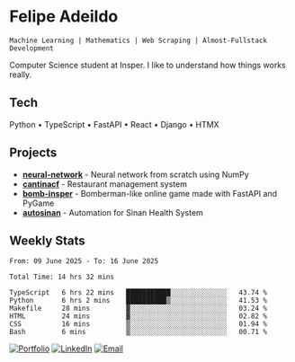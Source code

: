 # Felipe Adeildo

```
Machine Learning | Mathematics | Web Scraping | Almost-Fullstack Development
```

Computer Science student at Insper. I like to understand how things works really.

## Tech
Python • TypeScript • FastAPI • React • Django • HTMX

## Projects
- **[neural-network](https://github.com/felipeadeildo/neural-network)** - Neural network from scratch using NumPy
- **[cantinacf](https://github.com/felipeadeildo/cantinacf)** - Restaurant management system
- **[bomb-insper](https://github.com/insper-dev/bomb)** - Bomberman-like online game made with FastAPI and PyGame 
- **[autosinan](https://github.com/felipeadeildo/autosinan)** - Automation for Sinan Health System

## Weekly Stats
<!--START_SECTION:waka-->

```ansi
From: 09 June 2025 - To: 16 June 2025

Total Time: 14 hrs 32 mins

TypeScript   6 hrs 22 mins   ███████████░░░░░░░░░░░░░░   43.74 %
Python       6 hrs 2 mins    ██████████▒░░░░░░░░░░░░░░   41.53 %
Makefile     28 mins         ▓░░░░░░░░░░░░░░░░░░░░░░░░   03.24 %
HTML         24 mins         ▓░░░░░░░░░░░░░░░░░░░░░░░░   02.82 %
CSS          16 mins         ▒░░░░░░░░░░░░░░░░░░░░░░░░   01.94 %
Bash         6 mins          ▒░░░░░░░░░░░░░░░░░░░░░░░░   00.71 %
```

<!--END_SECTION:waka-->

[![Portfolio](https://img.shields.io/badge/felipeadeildo.com-FF6B6B?style=flat-square&logo=firefox&logoColor=white)](https://felipeadeildo.com)
[![LinkedIn](https://img.shields.io/badge/LinkedIn-0077B5?style=flat-square&logo=linkedin&logoColor=white)](https://linkedin.com/in/felipeadeildo)
[![Email](https://img.shields.io/badge/Email-D14836?style=flat-square&logo=gmail&logoColor=white)](mailto:contato@felipeadeildo.com)
